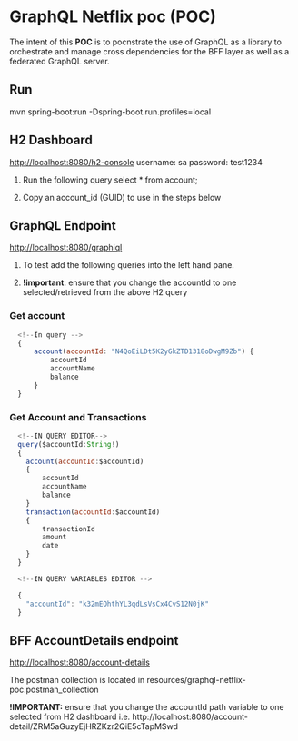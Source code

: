 # GraphQL Netflix poc (POC)
The intent of this **POC** is to pocnstrate the use of GraphQL as a library to orchestrate and manage cross dependencies for the BFF layer as well as a federated GraphQL server.

## Run
mvn spring-boot:run -Dspring-boot.run.profiles=local

## H2 Dashboard
[http://localhost:8080/h2-console](http://localhost:8080/h2-console)
username: sa
password: test1234

1. Run the following query select * from account;

2. Copy an account_id (GUID) to use in the steps below

## GraphQL Endpoint

[http://localhost:8080/graphiql](http://localhost:8080/graphiql)

1. To test add the following queries into the left hand pane.

2. **!important**: ensure that you change the accountId to one selected/retrieved from the above H2 query

### Get account
```javascript
  <!--In query -->
  {
      account(accountId: "N4QoEiLDt5K2yGkZTD1318oDwgM9Zb") {
          accountId
          accountName
          balance
      }
  }
```

### Get Account and Transactions
```javascript
  <!--IN QUERY EDITOR-->
  query($accountId:String!)
  {
    account(accountId:$accountId) 
    {
        accountId
        accountName
        balance
    }
    transaction(accountId:$accountId)
    {
        transactionId
        amount
        date
    }
  }

  <!--IN QUERY VARIABLES EDITOR -->

  {  
    "accountId": "k32mEOhthYL3qdLsVsCx4CvS12N0jK"
  }
```

## BFF AccountDetails endpoint
[http://localhost:8080/account-details](http://localhost:8080/account-details)

The postman collection is located in resources/graphql-netflix-poc.postman_collection

**!IMPORTANT:** ensure that you change the accountId path variable to one selected from H2 dashboard i.e. http://localhost:8080/account-detail/ZRM5aGuzyEjHRZKzr2QiE5cTapMSwd